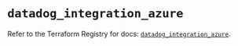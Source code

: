 # `datadog_integration_azure`

Refer to the Terraform Registry for docs: [`datadog_integration_azure`](https://registry.terraform.io/providers/datadog/datadog/3.78.0/docs/resources/integration_azure).
